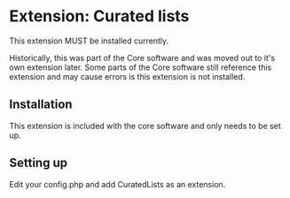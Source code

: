 # Extension: Curated lists

This extension MUST be installed currently.

Historically, this was part of the Core software and was moved out to it's own extension later. Some parts of the Core software still reference this extension and may cause errors is this extension is not installed.

## Installation

This extension is included with the core software and only needs to be set up.

## Setting up

Edit your config.php and add CuratedLists as an extension.
